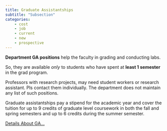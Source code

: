```yaml
---
title: Graduate Assistantships
subtitle: "Subsection"
categories:
    - cost
    - job
    - current
    - new
    - prospective
---
```

**Department GA positions** help the faculty in grading and conducting labs. 

So, they are available *only* to students who have spent at **least 1 semester** in the grad program. 

Professors with research projects, may need student workers or research assistant. Pls contact them individually. The department does not maintain any list of such positions.

Graduate assistantships pay a stipend for the academic year and
cover the tuition for up to 9 credits of graduate level coursework in both the fall and spring semesters and up to 6 credits during the summer semester.
                    
<a href="https://semo.edu/academics/grad/assistantship-openings.html" target="blank">Details About GA...</a>
